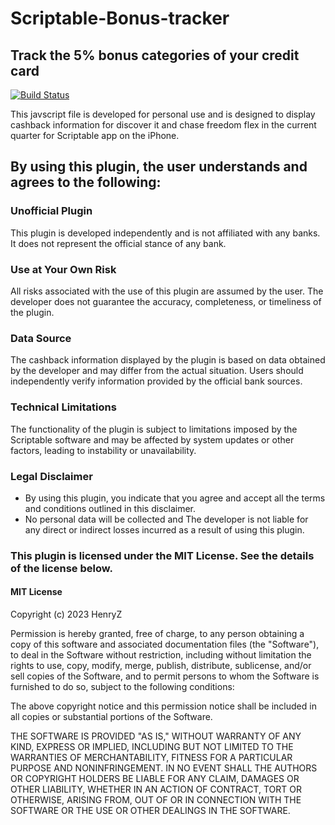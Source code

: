 # Scriptable-Bonus-tracker
## Track the 5% bonus categories of your credit card

[![Build Status](https://travis-ci.org/joemccann/dillinger.svg?branch=master)](https://travis-ci.org/joemccann/dillinger)

This javscript file is developed for personal use and is designed to display cashback information for discover it and chase freedom flex in the current quarter for Scriptable app on the iPhone.

## By using this plugin, the user understands and agrees to the following:

### Unofficial Plugin
This plugin is developed independently and is not affiliated with any banks. It does not represent the official stance of any bank.

### Use at Your Own Risk
All risks associated with the use of this plugin are assumed by the user. The developer does not guarantee the accuracy, completeness, or timeliness of the plugin.

### Data Source
The cashback information displayed by the plugin is based on data obtained by the developer and may differ from the actual situation. Users should independently verify information provided by the official bank sources.

### Technical Limitations
The functionality of the plugin is subject to limitations imposed by the Scriptable software and may be affected by system updates or other factors, leading to instability or unavailability.

### Legal Disclaimer

- By using this plugin, you indicate that you agree and accept all the terms and conditions outlined in this disclaimer.
- No personal data will be collected and The developer is not liable for any direct or indirect losses incurred as a result of using this plugin.




### This plugin is licensed under the MIT License. See the details of the license below.

#### MIT License

Copyright (c) 2023 HenryZ

Permission is hereby granted, free of charge, to any person obtaining a copy of this software and associated documentation files (the "Software"), to deal in the Software without restriction, including without limitation the rights to use, copy, modify, merge, publish, distribute, sublicense, and/or sell copies of the Software, and to permit persons to whom the Software is furnished to do so, subject to the following conditions:

The above copyright notice and this permission notice shall be included in all copies or substantial portions of the Software.

THE SOFTWARE IS PROVIDED "AS IS," WITHOUT WARRANTY OF ANY KIND, EXPRESS OR IMPLIED, INCLUDING BUT NOT LIMITED TO THE WARRANTIES OF MERCHANTABILITY, FITNESS FOR A PARTICULAR PURPOSE AND NONINFRINGEMENT. IN NO EVENT SHALL THE AUTHORS OR COPYRIGHT HOLDERS BE LIABLE FOR ANY CLAIM, DAMAGES OR OTHER LIABILITY, WHETHER IN AN ACTION OF CONTRACT, TORT OR OTHERWISE, ARISING FROM, OUT OF OR IN CONNECTION WITH THE SOFTWARE OR THE USE OR OTHER DEALINGS IN THE SOFTWARE.
